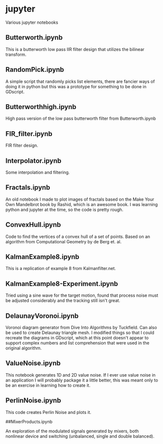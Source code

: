 # jupyter
Various jupyter notebooks

## Butterworth.ipynb

This is a butterworth low pass IIR filter design that utilizes the bilinear transform.


## RandomPick.ipynb

A simple script that randomly picks list elements, there are fancier ways of doing it in python but this was a prototype for something to be done in GDscript.


## Butterworthhigh.ipynb

High pass version of the low pass butterworth filter from Butterworth.ipynb


## FIR_filter.ipynb

FIR filter design.


## Interpolator.ipynb

Some interpolation and filtering.


## Fractals.ipynb

An old notebook I made to plot images of fractals based on the Make Your Own Mandelbrot book by Rashid, which is an awesome book.  I was learning python and jupyter at the time, so the code is pretty rough.


## ConvexHull.ipynb

Code to find the vertices of a convex hull of a set of points.  Based on an algorithm from Computational Geometry by de Berg et. al.


## KalmanExample8.ipynb

This is a replication of example 8 from Kalmanfilter.net.


## KalmanExample8-Experiment.ipynb

Tried using a sine wave for the target motion, found that process noise must be adjusted considerably and the tracking still isn't great.


## DelaunayVoronoi.ipynb

Voronoi diagram generator from Dive Into Algorithms by Tuckfield.  Can also be used to create Delaunay triangle mesh.  I modified things so that
I could recreate the diagrams in GDscript, which at this point doesn't appear to support complex numbers and list comprehension that were used
in the original algorithm.


## ValueNoise.ipynb

This notebook generates 1D and 2D value noise.  If I ever use value noise in an application I will probably package it a little better, this
was meant only to be an exercise in learning how to create it.

## PerlinNoise.ipynb

This code creates Perlin Noise and plots it.

##MixerProducts.ipynb

An exploration of the modulated signals generated by mixers, both nonlinear device and switching (unbalanced, single and double balanced).
